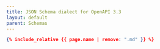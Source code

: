 ```yaml
---
title: JSON Schema dialect for OpenAPI 3.3
layout: default
parent: Schemas
---
```


```json
{% include_relative {{ page.name | remove: ".md" }} %}
```
